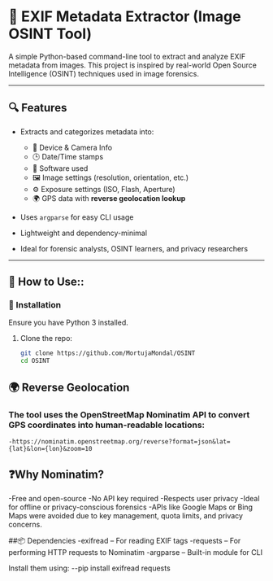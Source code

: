 # 📸 EXIF Metadata Extractor (Image OSINT Tool)

A simple Python-based command-line tool to extract and analyze EXIF metadata from images. This project is inspired by real-world Open Source Intelligence (OSINT) techniques used in image forensics.

---

## 🔍 Features

- Extracts and categorizes metadata into:
  - 📱 Device & Camera Info
  - 🕒 Date/Time stamps
  - 🧠 Software used
  - 🖼️ Image settings (resolution, orientation, etc.)
  - ⚙️ Exposure settings (ISO, Flash, Aperture)
  - 🌍 GPS data with **reverse geolocation lookup**

- Uses `argparse` for easy CLI usage
- Lightweight and dependency-minimal
- Ideal for forensic analysts, OSINT learners, and privacy researchers

---

## 🚀 How to Use::
### 🔧 Installation

Ensure you have Python 3 installed.

1. Clone the repo:
   ```bash
   git clone https://github.com/MortujaMondal/OSINT
   cd OSINT
## 🌍 Reverse Geolocation
###  The tool uses the OpenStreetMap Nominatim API to convert GPS coordinates into human-readable locations:
    -https://nominatim.openstreetmap.org/reverse?format=json&lat={lat}&lon={lon}&zoom=10
## ❓Why Nominatim?
  -Free and open-source
  -No API key required
  -Respects user privacy
  -Ideal for offline or privacy-conscious forensics
  -APIs like Google Maps or Bing Maps were avoided due to key management, quota limits, and privacy concerns.

##📦 Dependencies
 -exifread – For reading EXIF tags
 -requests – For performing HTTP requests to Nominatim
 -argparse – Built-in module for CLI

Install them using:
  --pip install exifread requests
